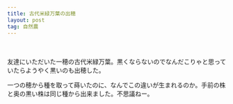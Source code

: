 ```yaml
---
title: 古代米緑万葉の出穂
layout: post
tag: 自然農
---
```

　
<img src="http://farm9.staticflickr.com/8450/7999195906_b00b74aff5.jpg"  alt="">

友達にいただいた一穂の古代米緑万葉。黒くならないのでなんだこりゃと思っていたらようやく黒いのも出穂した。


一つの穂から種を取って蒔いたのに、なんでこの違いが生まれるのか。手前の株と奥の黒い株は同じ種から出来ました。不思議ねー。


